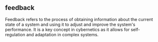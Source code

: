 ## feedback
Feedback refers to the process of obtaining information about the current state of a system and using it to adjust and improve the system's performance. It is a key concept in cybernetics as it allows for self-regulation and adaptation in complex systems.


